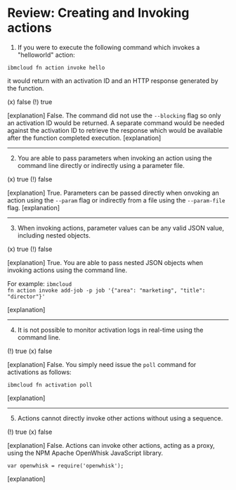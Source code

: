 <!--
#
# Licensed to the Apache Software Foundation (ASF) under one or more
# contributor license agreements.  See the NOTICE file distributed with
# this work for additional information regarding copyright ownership.
# The ASF licenses this file to You under the Apache License, Version 2.0
# (the "License"); you may not use this file except in compliance with
# the License.  You may obtain a copy of the License at
#
#     http://www.apache.org/licenses/LICENSE-2.0
#
# Unless required by applicable law or agreed to in writing, software
# distributed under the License is distributed on an "AS IS" BASIS,
# WITHOUT WARRANTIES OR CONDITIONS OF ANY KIND, either express or implied.
# See the License for the specific language governing permissions and
# limitations under the License.
#
-->

# Review: Creating and Invoking actions

1. If you were to execute the following command which invokes a "helloworld" action:

<p><code>ibmcloud fn action invoke hello</code></p>

it would return with an activation ID and an HTTP response generated by the function.

(x) false
(!) true

[explanation]
False. The command did not use the <code>--blocking</code> flag so only an activation ID would be returned.  A separate command would be needed against the activation ID to retrieve the response which would be available after the function completed execution.
[explanation]

---

2. You are able to pass parameters when invoking an action using the command line directly or indirectly using a parameter file.

(x) true
(!) false

[explanation]
True. Parameters can be passed directly when onvoking an action using the <code>--param</code> flag or indirectly from a file using the  <code>--param-file</code> flag.
[explanation]

---

3. When invoking actions, parameter values can be any valid JSON value, including nested objects.

(x) true
(!) false

[explanation]
True. You are able to pass nested JSON objects when invoking actions using the command line. <p>For example:
<code>ibmcloud fn action invoke add-job -p job '{"area": "marketing", "title": "director"}'</code>
</p>
[explanation]

---

4. It is not possible to monitor activation logs in real-time using the command line.

(!) true
(x) false

[explanation]
False. You simply need issue the <code>poll</code> command for activations as follows:
<p><code>ibmcloud fn activation poll</code></p>
[explanation]

---

5. Actions cannot directly invoke other actions without using a sequence.

(!) true
(x) false

[explanation]
False. Actions can invoke other actions, acting as a proxy, using the NPM Apache OpenWhisk JavaScript library.
<p><code>var openwhisk = require('openwhisk');</code></p>
[explanation]

